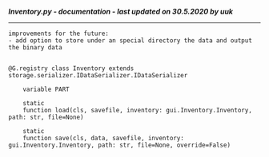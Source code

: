 ***Inventory.py - documentation - last updated on 30.5.2020 by uuk***
___

    improvements for the future:
    - add option to store under an special directory the data and output the binary data


    @G.registry class Inventory extends storage.serializer.IDataSerializer.IDataSerializer

        variable PART

        static
        function load(cls, savefile, inventory: gui.Inventory.Inventory, path: str, file=None)

        static
        function save(cls, data, savefile, inventory: gui.Inventory.Inventory, path: str, file=None, override=False)